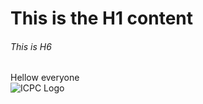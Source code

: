 # This is the H1 content
###### This is H6
Hellow everyone  
![ICPC Logo](https://icpc.global/regionals/abouticpc/foundationlogo.png)
